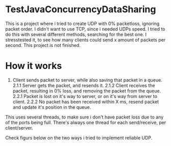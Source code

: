 # TestJavaConcurrencyDataSharing
This is a project where i tried to create UDP with 0% packetloss, ignoring packet order. I didn't want to use TCP, since i needed UDPs speed.
I tried to do this with several different methods, searching for the best one.
I stresstested it, to see how many clients could send x amount of packets per second.
This project is not finished.
# How it works
1. Client sends packet to server, while also saving that packet in a queue.
2.1.1 Server gets the packet, and resends it.
2.1.2 Client receives the packet, resulting in 0% loss, and removing the packet from the queue.
2.2.1 Packet is lost on it's way to server, or on it's way from server to client.
2.2.2 No packet has been received within X ms, resend packet and update it's position in the queue.

This uses several threads, to make sure i don't have packet loss due to any of the ports being full.
There's always one thread for each send/receive, per client/server.

Check figurs below on the two ways i tried to implement reliable UDP.
